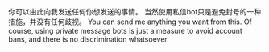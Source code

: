 你可以由此向我发送任何你想发送的事情。
当然使用私信bot只是避免封号的一种措施，并没有任何歧视。
You can send me anything you want from this.
Of course, using private message bots is just a measure to avoid account bans, and there is no discrimination whatsoever.
